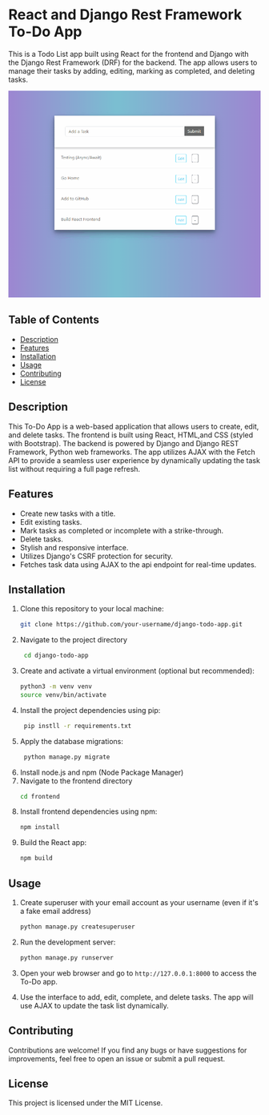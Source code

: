# React and Django Rest Framework To-Do App

This is a Todo List app built using React for the frontend and Django with the Django Rest Framework (DRF) for the backend. The app allows users to manage their tasks by adding, editing, marking as completed, and deleting tasks.

![](new-react-drf/ToDoCRUDReact.gif)

## Table of Contents

- [Description](#description)
- [Features](#features)
- [Installation](#installation)
- [Usage](#usage)
- [Contributing](#contributing)
- [License](#license)

## Description

This To-Do App is a web-based application that allows users to create, edit, and delete tasks. The frontend is built using React, HTML,and CSS (styled with Bootstrap). The backend is powered by Django and Django REST Framework, Python web frameworks. The app utilizes AJAX with the Fetch API to provide a seamless user experience by dynamically updating the task list without requiring a full page refresh.

## Features

- Create new tasks with a title.
- Edit existing tasks.
- Mark tasks as completed or incomplete with a strike-through.
- Delete tasks.
- Stylish and responsive interface.
- Utilizes Django's CSRF protection for security.
- Fetches task data using AJAX to the api endpoint for real-time updates.

## Installation

1. Clone this repository to your local machine:
   ```bash
   git clone https://github.com/your-username/django-todo-app.git
    ```
2. Navigate to the project directory
   ```bash
    cd django-todo-app
    ```
3. Create and activate a virtual environment (optional but recommended):
   ```bash
   python3 -m venv venv
   source venv/bin/activate
    ```
4. Install the project dependencies using pip:
   ```bash
    pip instll -r requirements.txt
    ```
5. Apply the database migrations:
   ```bash
    python manage.py migrate
    ```
6. Install node.js and npm (Node Package Manager)
7. Navigate to the frontend directory
    ```bash
   cd frontend 
   ```
8. Install frontend dependencies using npm:
    ```bash
   npm install
   ```
9. Build the React app:
    ```bash
   npm build
   ```
## Usage

1. Create superuser with your email account as your username (even if it's a fake email address)
   ```bash
   python manage.py createsuperuser
   ```

2. Run the development server:
   ```bash
   python manage.py runserver
   ```

3. Open your web browser and go to `http://127.0.0.1:8000` to access the To-Do app.

4. Use the interface to add, edit, complete, and delete tasks. The app will use AJAX to update the task list dynamically.

## Contributing
Contributions are welcome! If you find any bugs or have suggestions for improvements, feel free to open an issue or submit a pull request.

## License
This project is licensed under the MIT License.
